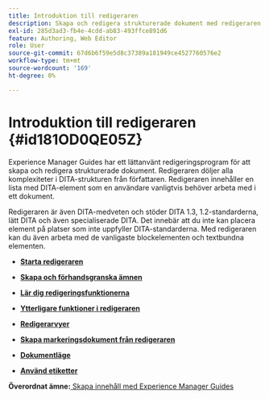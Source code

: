 ```yaml
---
title: Introduktion till redigeraren
description: Skapa och redigera strukturerade dokument med redigeraren. Lär dig arbeta med redigeraren enligt DITA-standarderna i Adobe Experience Manager Guides.
exl-id: 285d3ad3-fb4e-4cdd-ab83-493ffce891d6
feature: Authoring, Web Editor
role: User
source-git-commit: 67d6b6f59e5d8c37389a181949ce4527760576e2
workflow-type: tm+mt
source-wordcount: '169'
ht-degree: 0%

---
```


# Introduktion till redigeraren {#id181OD0QE05Z}

Experience Manager Guides har ett lättanvänt redigeringsprogram för att skapa och redigera strukturerade dokument. Redigeraren döljer alla komplexiteter i DITA-strukturen från författaren. Redigeraren innehåller en lista med DITA-element som en användare vanligtvis behöver arbeta med i ett dokument.

Redigeraren är även DITA-medveten och stöder DITA 1.3, 1.2-standarderna, lätt DITA och även specialiserade DITA. Det innebär att du inte kan placera element på platser som inte uppfyller DITA-standarderna. Med redigeraren kan du även arbeta med de vanligaste blockelementen och textbundna elementen.

- **[Starta redigeraren](web-editor-launch-editor.md)**

- **[Skapa och förhandsgranska ämnen](create-preview-topics.md)**

- **[Lär dig redigeringsfunktionerna](web-editor-features.md)**

- **[Ytterligare funktioner i redigeraren](web-editor-other-features.md)**

- **[Redigerarvyer](web-editor-views.md)**

- **[Skapa markeringsdokument från redigeraren](web-editor-markdown-topic.md)**

- **[Dokumentläge](web-editor-document-states.md)**

- **[Använd etiketter](web-editor-use-label.md)**


**Överordnat ämne:**&#x200B;[&#x200B; Skapa innehåll med Experience Manager Guides](authoring-content-xml-doc.md)
